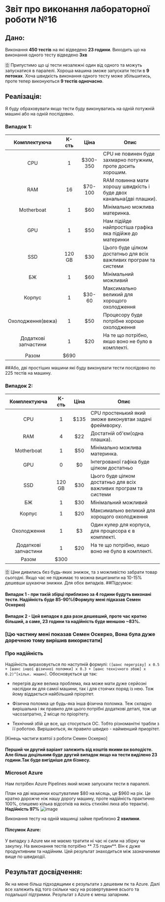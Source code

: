 # Звіт про виконання лабораторної роботи №16
## Дано: 
Виконання **450 тестів** на які відведено **23 години**.
Виходить що на виконання одного тесту відведено **3хв**

🈴 Припустимо що ці тести незалежні один від одного та можуть запускатися в паралелі. Хороша машина зможе запускати тести в **9 потоках**.
Хоча швидкість виконання одного тесту може збільшитись, проте тепер виконуються **9 тестів одночасно**.

## Реалізація:
  Я буду обраховувати якщо тести буду виконуватись на одній потужній машині або на одній послідовно.
  
### Випадок 1:
|Комплектуюча|К-сть|Ціна|Опис|
|:-----:|:-------:|:-----------:|----|
|CPU|1|$300-350|CPU не повинен буде захмарно потужним, проте досить хорошим.|
|RAM|16|$70-100|RAM повинна мати хорошу швидкість і буде двох канальна(дві плашки).|
|Motherboat|1|$60|Мінімально можлива материнка.|
|GPU|1|$50|Нам підійде найпростіша графіка яка підійже до материнки|
|SSD|120 GB|$30|Цього буде цілком достатньо для всіх важливих програм та системи|
|БЖ|1|$60|Мінімальний можливий|
|Корпус|1|$30-60|Максимально великий для хорощого охолодження|
|Охолодження(вежа)|1|$50|Процесору буде потрібне хороше охолодження|
|Додаткові запчастини|1|$20| На те що потрібно, якшо воно не було в комплекті.|
|Разом|$690|

##Або, дві простіших машини які буду виконувати тести послідовно по 225 тестів на машину.

### Випадок 2:
|Комплектуюча|К-сть|Ціна|Опис|
|:-----:|:-------:|:-----------:|----|
|CPU|1|$135|CPU простенький який зможе виконувтаи задачі фреймворку.|
|RAM|4|$22|Достатній об'єм(одна плашка).|
|Motherboat|1|$50|Мінімально можлива материнка.|
|GPU|0|$0|Інтегрованої гафіка буде цілком достатньо|
|SSD|120 GB|$30|Цього буде цілком достатньо для всіх важливих програм та системи|
|БЖ|1|$30|Мінімальний можливий|
|Корпус|1|$20|Максимально великий для хорощого охолодження|
|Охолодження|1|$3|Один кулер для корпуса, для процесора є в комплекті.|
|Додаткові запчастини|1|$20| На те що потрібно, якшо воно не було в комплекті.|
|Разом|$300|

🈴 Ціни дивились без будь-яких знижок, та з можливістю забрати товар сьогодні. Якщо час не піджимає то можна вициганити на 10-15% дешевши шукаючи знижки. Для обох випадків.
##Підсумок:
#### Випадок 1 - при такій збірці приблизно за 4 години будуть виконані тести. Надійність буде 85-90%(Формулу мені підказав Семен Оскерко)

#### Випадок 2 - Цей випадок в два рази дешевший, проте час кратно більший, а саме, 23 години та надійність буде меншою ~83%.

### [Цю частину мені показав Семен Оскерко, Вона була дуже доречною тому вирішив використати]
### Про надійність

Надійність вираховується по наступній формулі: `([шанс перегріву] х 0.5 + [шанс іншої фізичної поломки] х 0.3 + [шанс технічного збою] х 0.2)^[кільк. машин]`. Обосновується це так:

- перегрів дуже велика проблема, яка може мати дуже серйозні наслідки як для самої машини, так і для стоячих поряд із нею. Тож йому віддається найбільший пріорітет.

- Фізична поломка це будь-яка інша фізична поломка. Теж складно вирішальна і як правило для цього потрібні додаткові деталі, тож це часозатратно, 2 місце по пріорітету.

- Технічний збій це все, що стосується ОС. Тобто різноманітні трабли з її роботою. Вирішаються, як правило швидко - найменший приорітет.

[Кінець частиги взятої з роботи Семен Оскерко]

#### Перший чи другий варіант залежить від коштів якими ви володієте. Але більш доцільним буде другий випадок якщо на тести виділено 23 години.Так буде вигідніше для бізнесу. 


### Microsot Azure
Нам потрібен Azure Pipelines який може запускати тести в паралелі.

План на дві машинки коштуватиме $80 на місяць, це $960 на рік. Це кратно дорожче ніж нашу дорогу машину, проте надійність практично 100%, спишемо кілька відсотків на якісь стихійні лиха або теракти). **Надійність 97%**
![image](https://user-images.githubusercontent.com/58112549/114097503-c9b69780-98c8-11eb-9309-e5ea7061ac77.png)

Виконання тесту на одній машинці займе приблизно **2 хвилини**. 

#### Пілсумок Azure:
 У випадку з Azure ми не маємо тратити ні час ні сили на збірку чи закупку. На виконання тестів потрібно ** 7.5 годин**. Він є дуже продуктивним та надійним. Цей результат знаходиться між зазначиними вище по швидкодії.


## Результат досвідчення:
Як на мене більш підходящими є результати з дешевим пк та Azure. Далі все халежить від того скільки часу на розвертування всього та подальшої підтримки. Результат з Azure є менш запарним.

